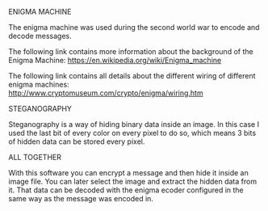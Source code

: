 ENIGMA MACHINE

The enigma machine was used during the second world war to encode and decode messages.

The following link contains more information about the background of the Enigma Machine:
https://en.wikipedia.org/wiki/Enigma_machine

The following link contains all details about the different wiring of different enigma machines:
http://www.cryptomuseum.com/crypto/enigma/wiring.htm


STEGANOGRAPHY

Steganography is a way of hiding binary data inside an image.
In this case I used the last bit of every color on every pixel to do so, which means 3 bits of hidden data can be stored every pixel.


ALL TOGETHER

With this software you can encrypt a message and then hide it inside an image file.
You can later select the image and extract the hidden data from it. That data can be decoded with the enigma ecoder configured in the same way as the message was encoded in.
